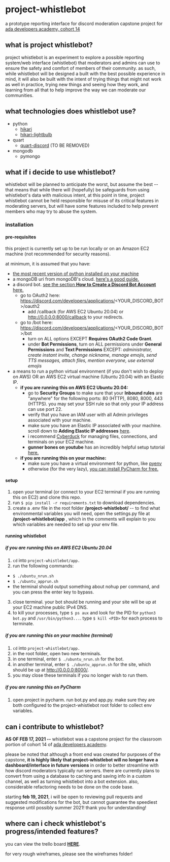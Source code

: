 # project-whistlebot
a prototype reporting interface for discord moderation 
capstone project for [ada developers academy, cohort 14](https://adadevelopersacademy.org/)

## what is project whistlebot? 
project whistlebot is an experiment to explore a possible reporting system/web interface (whistlebot) that moderators and admins can use to ensure the safety and comfort of members of their community. as such, while whistlebot will be designed a built with the best possible experience in mind, it will also be built with the intent of trying things that might not work as well in practice, trying new things and seeing how they work, and learning from all that to help improve the way we can moderate our communities. 

## what technologies does whistlebot use? 
- python
   - [hikari](https://github.com/hikari-py/hikari)
   - [hikari-lightbulb](https://github.com/tandemdude/hikari-lightbulb)
- quart
   - [quart-discord](https://github.com/jnawk/Quart-Discord) (TO BE REMOVED)
- mongodb
   - pymongo

## what if i decide to use whistlebot? 
whistlebot will be planned to anticipate the worst, but assume the best -- that means that while there will (hopefully) be safeguards from using whistlebot's data with malicious intent, at this point in time, project whistlebot cannot be held responsible for misuse of its critical features in moderating servers, but will have some features included to help prevent members who may try to abuse the system.

### installation 
#### pre-requisites
this project is currently set up to be run locally or on an Amazon EC2 machine (not recommended for security reasons).

at minimum, it is assumed that you have:
- [the most recent version of python installed on your machine](https://www.python.org/downloads/)
- a mongoDB uri from mongoDB's cloud. [here's a good guide.](https://www.knowi.com/blog/getting-started-with-mongodb-atlas-overview-and-tutorial/)
- a discord bot. [see the section **How to Create a Discord Bot Account** here.]()
   - go to OAuth2 here: https://discord.com/developers/applications/<YOUR_DISCORD_BOT>/oauth2
      - add <EC2 MACHINE Public IPv4 DNS>/callback (for AWS EC2 Ubuntu 20.04) or http://0.0.0.0:8000/callback to your redirects. 
   - go to /bot here: https://discord.com/developers/applications/<YOUR_DISCORD_BOT>/bot
      - turn on ALL options EXCEPT **Requires OAuth2 Code Grant**.
      - under **Bot Permissions**, turn on ALL permissions under **General Permissions** and **Text Permissions** EXCEPT: _administrator, create instant invite, change nickname, manage emojis, send TTS messages, attach files, mention everyone, use external emojis_
- a means to run a python virtual environment (if you don't wish to deploy on AWS) OR an AWS EC2 virtual machine (Ubuntu 20.04) with an Elastic IP.
   - **if you are running this on AWS EC2 Ubuntu 20.04:**
      - go to **Security Groups** to make sure that your **Inbound rules** are "anywhere" for the following ports: 80 (HTTP), 8080, 8000, 443 (HTTPS). you may set your SSH rule so that only your IP address can use port 22.
      - verify that you have an IAM user with all Admin privileges associated with your machine.
      - make sure you have an Elastic IP associated with your machine. scroll down to **Adding Elastic IP addresses** [here](https://docs.aws.amazon.com/vpc/latest/userguide/VPC_Internet_Gateway.html). 
      - i recommend [Cyberduck](https://cyberduck.io/) for managing files, connections, and terminals on your EC2 machine.
      - **gunner bones on youtube** has an incredibly helpful setup tutorial [here.](https://www.youtube.com/watch?v=YiieNfjE9qo&t=890s)
   - **if you are running this on your machine:**
      - make sure you have a virtual environment for python, like [pyenv](https://github.com/pyenv/pyenv)
      - otherwise (for the very lazy), [you can install PyCharm for free.](https://www.jetbrains.com/pycharm/download/)  

#### setup 
1. open your terminal (or connect to your EC2 terminal if you are running this on EC2) and clone this repo. 
2. run `$ pip install -r requirements.txt` to download dependencies.
3. create a .env file in the root folder **/project-whistlebot/** -- to find what environmental variables you will need, open the settings.py file at **/project-whistlebot/app** , which in the comments will explain to you which variables are needed to set up your env file. 

#### running whistlebot
##### if you are running this on AWS EC2 Ubuntu 20.04
1. `cd` into `project-whistlebot/app.`
2. run the following commands: 
  - `$ ./ubuntu_nrun.sh`
  - `$ ./ubuntu_apprun.sh`
  - the terminal should output something about nohup per command, and you can press the enter key to bypass.  
3. close terminal. your bot should be running and your site will be up at your EC2 machine public IPv4 DNS.
4. to kill your processes, type `$ ps aux` and look for the PID for `python3 bot.py` and `/usr/bin/python3...`. type `$ kill <PID>` for each process to terminate.    

##### if you are running this on your machine (terminal)
1. `cd` into `project-whistlebot/app.`
2. in the root folder, open two new terminals. 
3. in one terminal, enter `$ ./ubuntu_nrun.sh` for the bot.
4. in another terminal, enter `$ ./ubuntu_apprun.sh` for the site, which should be up at http://0.0.0.0:8000/.
5. you may close these terminals if you no longer wish to run them. 

##### if you are running this on PyCharm
1. open project in pycharm. run bot.py and app.py. make sure they are both configured to the project-whistlebot root folder to collect env variables. 

## can i contribute to whistlebot?
__AS OF FEB 17, 2021 --__ whistlebot was a capstone project for the classroom portion of cohort 14 of [ada developers academy](https://adadevelopersacademy.org/). 

please be noted that although a front end was created for purposes of the capstone, **it is highly likely that project-whistlebot will no longer have a dashboard/interface in future versions** in order to better streamline with how discord moderators typically run servers. there are currently plans to convert from using a database to caching and saving info in a custom channel, as well as turning whistlebot into a bot extension. also, considerable refactoring needs to be done on the code base.

starting **feb 19, 2021**, i will be open to reviewing pull requests and suggested modifications for the bot, but cannot guarantee the speediest response until possibly summer 2021! thank you for understanding! 

## where can i check whistlebot's progress/intended features?
you can view the trello board **[HERE](https://trello.com/b/pRWqDbYP/project-whistlebot)**.

for very rough wireframes, please see the wireframes folder!

